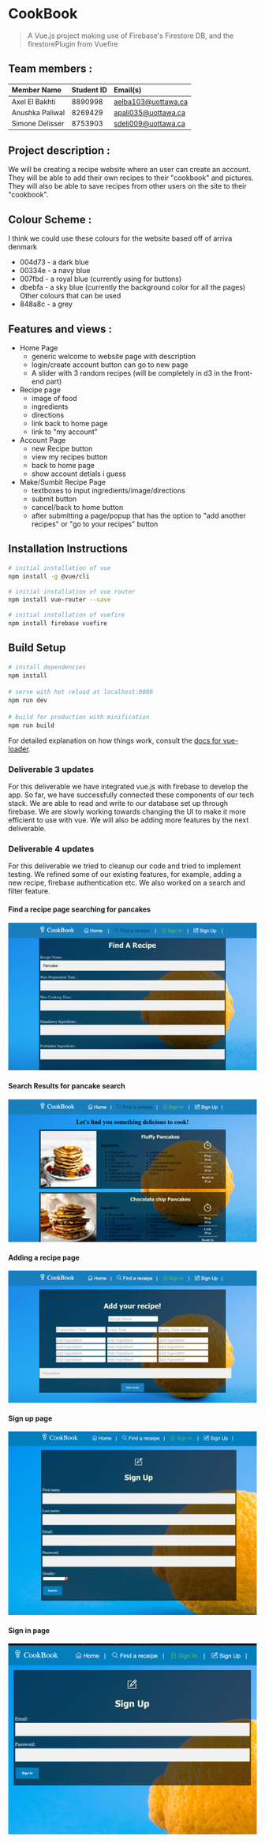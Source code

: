 # CookBook

> A Vue.js project making use of Firebase's Firestore DB, and the firestorePlugin from Vuefire

## Team members :

| **Member Name**           | **Student ID** | **Email(s)**                  |
| :------------------------ | :------------- | :-----------------------------|
| Axel El Bakhti            | 8890998        | aelba103@uottawa.ca           |
| Anushka Paliwal           | 8269429        | apali035@uottawa.ca           |
| Simone Delisser           | 8753903        | sdeli009@uottawa.ca           |

## Project description :

We will be creating a recipe website where an user can create an account. 
They will be able to add their own recipes to their "cookbook" and pictures.
They will also be able to save recipes from other users on the site to their "cookbook".

## Colour Scheme :

I think we could use these colours for the website based off of arriva denmark
- 004d73 - a dark blue
- 00334e - a navy blue 
- 007fbd - a royal blue (currently using for buttons)
- dbebfa - a sky blue (currently the background color for all the pages)
Other colours that can be used
- 848a8c - a grey

## Features and views :
- Home Page 
    - generic welcome to website page with description
    - login/create account button can go to new page
    - A slider with 3 random recipes (will be completely in d3 in the front-end part)
- Recipe page
    - image of food
    - ingredients
    - directions
    - link back to home page
    - link to "my account"
- Account Page 
    - new Recipe button
    - view my recipes button
    - back to home page
    - show account detials i guess
- Make/Sumbit Recipe Page
    - textboxes to input ingredients/image/directions
    - submit button
    - cancel/back to home button
    - after submitting a page/popup that has the option to "add another recipes" or "go to your recipes" button

## Installation Instructions

``` bash
# initial installation of vue
npm install -g @vue/cli
```

``` bash
# initial installation of vue router
npm install vue-router --save
```

``` bash
# initial installation of vuefire
npm install firebase vuefire
```

## Build Setup

``` bash
# install dependencies
npm install

# serve with hot reload at localhost:8080
npm run dev

# build for production with minification
npm run build
```

For detailed explanation on how things work, consult the [docs for vue-loader](http://vuejs.github.io/vue-loader).

### Deliverable 3 updates

For this deliverable we have integrated vue.js with firebase to develop the app. So far, we have successfully connected these components of our tech stack. We are able to read and write to our database set up through firebase. We are slowly working towards changing the UI to make it more efficient to use with vue. We will also be adding more features by the next deliverable. 

### Deliverable 4 updates

For this deliverable we tried to cleanup our code and tried to implement testing. We refined some of our existing features, for example, adding a new recipe, firebase authentication etc. We also worked on a search and filter feature. 

#### Find a recipe page searching for pancakes

![Find a Recipe](findarecipe.png)

#### Search Results for pancake search

![Find a Recipe](searchresult.png)

#### Adding a recipe  page

![Find a Recipe](addarecipe.png)

#### Sign up page

![Find a Recipe](signup.png)

#### Sign in page

![Find a Recipe](signin.png)
